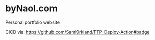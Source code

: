 # byNaol.com
Personal portfolio website


CICD via: https://github.com/SamKirkland/FTP-Deploy-Action#badge
